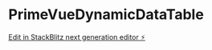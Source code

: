 # PrimeVueDynamicDataTable

[Edit in StackBlitz next generation editor ⚡️](https://stackblitz.com/~/github.com/SusanTWhite/PrimeVueDynamicDataTable)